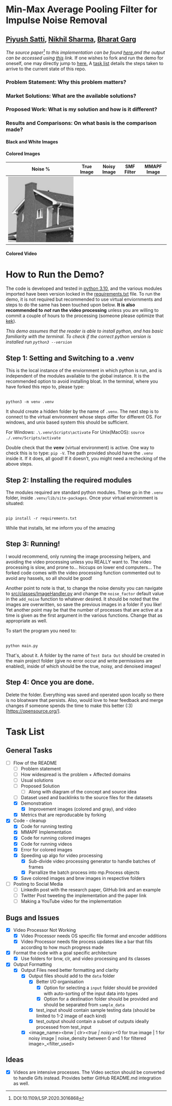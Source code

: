 # Min-Max Average Pooling Filter for Impulse Noise Removal
[Piyush Satti](https://scholar.google.com/citations?user=eR10c10AAAAJ&hl=en&oi=ao), [Nikhil Sharma](https://scholar.google.com/citations?user=wVlxsrsAAAAJ&hl=en), [Bharat Garg](https://scholar.google.com/citations?user=M_NAbSkAAAAJ&hl=en)
---
*The source paper[^1] to this implementation can be found [here.](https://ieeexplore.ieee.org/abstract/document/9169792)and the output can be accessed using [this](https://drive.google.com/drive/folders/1fY4z9iJNKcULx3sQ-NiPTcknWT21KHPh?usp=sharing) link.* If one wishes to fork and run the demo for oneself, one may directly jump to [here.](#How-to-Run-the-Demo?) A [task list](#task-list) details the steps taken to arrive to the current state of this repo.

[^1]: DOI:10.1109/LSP.2020.3016868

### Problem Statement: Why this problem matters?
### Market Solutions: What are the available solutions?
### Proposed Work: What is my solution and how is it different?
### Results and Comparisons: On what basis is the comparison made?
#### Black and White Images
#### Colored Images
| Noise % | True Image | Noisy Image | SMF Filter | MMAPF Image |
| --- | --- | --- | --- | --- |
| ![Noisy 20%](/Sample-Images/house_50/MMAPF.tiff) |  |  |  | |
#### Colored Video
# How to Run the Demo?
The code is developed and tested in [python 3.10](https://www.python.org/downloads/release/python-3100/), and the various modules imported have been version locked in the [requirements.txt](requirements.txt) file. To run the demo, it is not required but recommended to use virtual enviornments and steps to do the same has been touched upon below. **It is also recommended to** ***not*** **run the video processing** unless you are willing to commit a couple of hours to the processing (someone please optimize that [kek](https://en.wiktionary.org/wiki/kek#:~:text=Rhymes%3A%20%2D%C9%9Bk-,Interjection,to%20indicate%20laughter%20or%20humour.)).

*This demo assumes that the reader is able to install python, and has basic familiarity with the terminal. To check if the correct python version is installed run `python3 --version`* 

## Step 1: Setting and Switching to a .venv
This is the local instance of the enviornment in which python is run, and is independent of the modules available to the global instance. It is the recommended option to avoid installing bloat. In the terminal, where you have forked this repo to, please type:
<pre><code>
python3 -m venv .venv
</code></pre>
It should create a hidden folder by the name of `.venv`. The next step is to connect to the virtual environment whose steps differ for different OS. For windows, and unix based system this should be sufficient.

For Windows: `.\.venv\Scripts\activate`
For Unix(MacOS): `source ./.venv/Scripts/activate` 

Double check that the ***venv*** (virtual environment) is active. One way to check this is to type: `pip -V`. The path provided should have the `.venv` inside it. If it does, all good! If it doesn't, you might need a rechecking of the above steps.

## Step 2: Installing the required modules
The modules required are standard python modules. These go in the `.venv` folder, inside `.venv/lib/site-packages`. Once your virtual environment is situated:
<pre><code>
pip install -r requirements.txt
</code></pre>

While that installs, let me inform you of the amazing

## Step 3: Running!
I would recommend, only running the image processing helpers, and avoiding the video processing unless you REALLY want to. The video processing is slow, and prone to... hiccups on lower end computers... The forked code comes with the video processing function commented out to avoid any hassels, so all should be good!

Another point to note is that, to change the noise density you can navigate to [src/classes/ImageHandler.py](src/classes/ImageHandler.py) and change the `noise_factor` default value in the `add_noise` function to whatever desired. It should be noted that the images are overwritten, so save the previous images in a folder if you like! Yet another point may be that the number of processes that are active at a time is given as the first argument in the various functions. Change that as appropriate as well.

To start the program you need to:
<pre><code>
python main.py
</code></pre>

That's, about it. A folder by the name of `Test Data Out` should be created in the main project folder (give no error occur and write permissions are enabled), inside of which should be the true, noisy, and denoised images!

## Step 4: Once you are done.
Delete the folder. Everything was saved and operated upon locally so there is no bloatware that persists. Also, would love to hear feedback and merge changes if someone spends the time to make this better (:3)[https://opensource.org/].

# Task List

## General Tasks
- [ ] Flow of the README
  - [ ] Problem statement
  - [ ] How widespread is the problem + Affected domains
  - [ ] Usual solutions
  - [ ] Proposed Solution
    - [ ] Along with diagram of the concept and source idea
  - [ ] Dataset used and backlinks to the source files for the datasets
  - [x] Demonstration
    - [x] Improvement images (colored and gray), and video
  - [x] Metrics that are reproducable by forking
- [x] Code - cleanup
  - [x] Code for running testing
  - [x] MMAPF Implementation
  - [x] Code for running colored images
  - [x] Code for running videos
  - [x] Error for colored images
  - [x] Speeding up algo for video processing
    - [x] Sub-divide video processing generator to handle batches of frames
    - [x] Parrallize the batch process into mp.Process objects
  - [x] Save colored images and bnw images in respective folders
- [ ] Posting to Social Media
  - [ ] LinkedIn post with the research paper, GitHub link and an example
  - [ ] Twitter Post tweeting the implementation and the paper link
  - [ ] Making a YouTube video for the implementation

## Bugs and Issues
- [x] Video Processor Not Working
  - [x] Video Processor needs OS specific file format and encoder additions
  - [x] Video Processor needs file process updates like a bar that fills according to how much progress made
- [x] Format the code with a goal specific architecture
  - [x] Use folders for bnw, clr, and video processing and its classes
- [x] Output Formatting
  - [x] Output Files need better formatting and clarity
    - [x] Output files should add to the `data` folder
      - [x] Better I/O organisation
        - [x] Option for selecting a `input` folder should be provided with auto-sorting of the input data into types
        - [x] Option for a destination folder should be provided and should be separated from `sample_data`
      - [x] test_input should contain sample testing data (should be limited to 1-2 image of each kind)
      - [x] test_output should contain a subset of outputs ideally processed from test_input
    - [x] <image_name>_<size>_<bnw | clr>_<true | noisy>_<0 for true image | 1 for noisy image | noise_density between 0 and 1 for filtered image>_<filter_used>

## Ideas
- [x] Videos are intensive processes. The Video section should be converted to handle Gifs instead. Provides better GitHub README.md integration as well.
